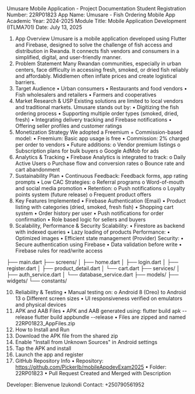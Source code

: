Umusare Mobile Application - Project Documentation
Student Registration Number: 22RP01823
App Name: Umusare - Fish Ordering Mobile App
Academic Year: 2024-2025
Module Title: Mobile Application Development (ITLMA701)
Date: July 13, 2025

1. App Overview
Umusare is a mobile application developed using Flutter and Firebase, designed to solve the challenge of fish access and distribution in Rwanda. It connects fish vendors and consumers in a simplified, digital, and user-friendly manner.
2. Problem Statement
Many Rwandan communities, especially in urban centers, face difficulty in accessing fresh, smoked, or dried fish reliably and affordably. Middlemen often inflate prices and create logistical barriers.
3. Target Audience
•	Urban consumers
•	Restaurants and food vendors
•	Fish wholesalers and retailers
•	Farmers and cooperatives
4. Market Research & USP
Existing solutions are limited to local vendors and traditional markets. Umusare stands out by:
•	Digitizing the fish ordering process
•	Supporting multiple order types (smoked, dried, fresh)
•	Integrating delivery tracking and Firebase notifications
•	Offering seller profiles and customer ratings
5. Monetization Strategy
We adopted a Freemium + Commission-based model:
•	Freemium: Basic app usage is free
•	Commission: 2% charged per order to vendors
•	Future additions:
o	Vendor premium listings
o	Subscription plans for bulk buyers
o	Google AdMob for ads
6. Analytics & Tracking
•	Firebase Analytics is integrated to track:
o	Daily Active Users
o	Purchase flow and conversion rates
o	Bounce rate and cart abandonment
7. Sustainability Plan
•	Continuous Feedback: Feedback forms, app rating prompts
•	Low CAC Strategies:
o	Referral programs
o	Word-of-mouth and social media promotion
•	Retention:
o	Push notifications
o	Loyalty points system (future release)
o	Frequent product offers
8. Key Features Implemented
•	Firebase Authentication (Email)
•	Product listing with categories (dried, smoked, fresh fish)
•	Shopping cart system
•	Order history per user
•	Push notifications for order confirmation
•	Role based logic for sellers and buyers
9. Scalability, Performance & Security
Scalability:
•	Firestore as backend with indexed queries
•	Lazy loading of products
Performance:
•	Optimized images
•	Efficient state management (Provider)
Security:
•	Secure authentication using Firebase
•	Data validation before write
•	Firebase rules for read/write access

├── main.dart
├── screens/
│ ├── home.dart
│ ├── login.dart
│ ├── register.dart
│ ├── product_detail.dart
│ └── cart.dart
├── services/
│ ├── auth_service.dart
│ └── database_service.dart
├── models/
├── widgets/
└── constants/

10. Reliability & Testing
•	Manual testing on:
o	Android 8 (Oreo) to Android 13
o	Different screen sizes
•	UI responsiveness verified on emulators and physical devices
11. APK and AAB Files
•	APK and AAB generated using:
flutter build apk --release
flutter build appbundle --release
•	Files are zipped and named 22RP01823_AppFiles.zip
12. How to Install and Run
1.	Download the APK file from the shared zip
2.	Enable "Install from Unknown Sources" in Android settings
3.	Tap the APK and install
4.	Launch the app and register
13. GitHub Repository Info
•	Repository: https://github.com/PickerIb/mobileAppdevExam2025
•	Folder: 22RP01823
•	Pull Request Created and Merged with Description

Developer: Bienvenue Izukondi
Contact: +250790561952


